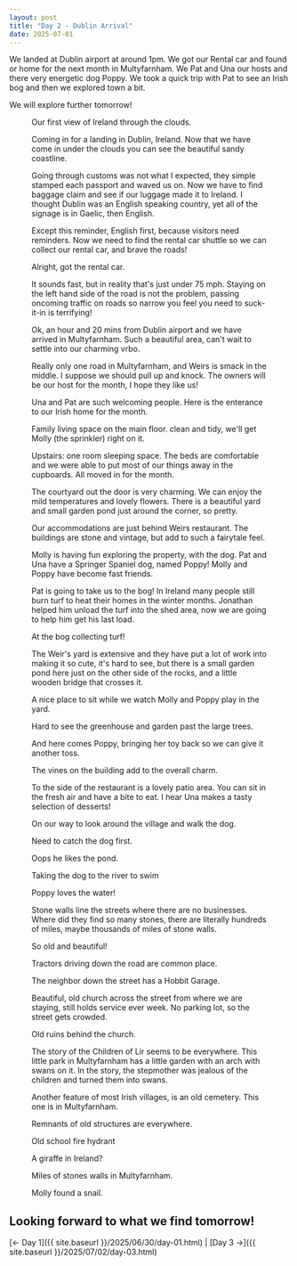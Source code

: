 ```yaml
---
layout: post
title: "Day 2 - Dublin Arrival"
date: 2025-07-01
---
```


We landed at Dublin airport at around 1pm.  We got our Rental car and found or home for the next month in Multyfarnham.  We Pat and Una our hosts and there very energetic dog Poppy.  We took a quick trip with Pat to see an Irish bog and then we explored town a bit.

We will explore further tomorrow!

<figure>
  <img src="{{ site.baseurl }}/photos/day02/image01.png" alt="">
  <figcaption>Our first view of Ireland through the clouds.</figcaption>
</figure>

<figure>
  <img src="{{ site.baseurl }}/photos/day02/image02.png" alt="">
  <figcaption>Coming in for a landing in Dublin, Ireland. Now that we have come in under the clouds you can see the beautiful sandy coastline. </figcaption>
</figure>

<figure>
  <img src="{{ site.baseurl }}/photos/day02/image04.png" alt="">
  <figcaption>Going through customs was not what I expected, they simple stamped each passport and waved us on. Now we have to find baggage claim and see if our luggage made it to Ireland. I thought Dublin was an English speaking country, yet all of the signage is in Gaelic, then English.</figcaption>
</figure>

<figure>
  <img src="{{ site.baseurl }}/photos/day02/image03.png" alt="">
  <figcaption>Except this reminder, English first, because visitors need reminders. Now we need to find the rental car shuttle so we can collect our rental car, and brave the roads!</figcaption>
</figure>

<figure>
  <img src="{{ site.baseurl }}/photos/day02/car.png" alt="">
  <figcaption>Alright, got the rental car.</figcaption>
</figure>

<figure>
  <img src="{{ site.baseurl }}/photos/day02/image06.png" alt="">
  <figcaption>It sounds fast, but in reality that's just under 75 mph. 
Staying on the left hand side of the road is not the problem, passing oncoming traffic on roads so narrow you feel you need to suck-it-in is terrifying!</figcaption>
</figure>

<figure>
  <img src="{{ site.baseurl }}/photos/day02/Multyfarnham00.png" alt="">
  <figcaption>Ok, an hour and 20 mins from Dublin airport and we have arrived in Multyfarnham. Such a beautiful area, can't wait to settle into our charming vrbo.</figcaption>
</figure>

<figure>
  <img src="{{ site.baseurl }}/photos/day02/vrbo00.png" alt="">
  <figcaption>Really only one road in Multyfarnham, and Weirs is smack in the middle. I suppose we should pull up and knock. The owners will be our host for the month, I hope they like us!</figcaption>
</figure>

<figure>
  <img src="{{ site.baseurl }}/photos/day02/image11.png" alt="">
  <figcaption>Una and Pat are such welcoming people. Here is the enterance to our Irish home for the month.</figcaption>
</figure>


<figure>
  <img src="{{ site.baseurl }}/photos/day02/vrbo02.png" alt="">
  <figcaption>Family living space on the main floor. clean and tidy, we'll get Molly (the sprinkler) right on it.</figcaption>
</figure>

<figure>
  <img src="{{ site.baseurl }}/photos/day02/image13.png" alt="">
  <figcaption>Upstairs: one room sleeping space. The beds are comfortable and we were able to put most of our things away in the cupboards. All moved in for the month.</figcaption>
</figure>

<figure>
  <img src="{{ site.baseurl }}/photos/day02/vrbo04.png" alt="">
  <figcaption>The courtyard out the door is very charming. We can enjoy the mild temperatures and lovely flowers. There is a beautiful yard and small garden pond just around the corner, so pretty.</figcaption>
</figure>

<figure>
  <img src="{{ site.baseurl }}/photos/day02/image07.png" alt="">
  <figcaption>Our accommodations are just behind Weirs restaurant. The buildings are stone and vintage, but add to such a fairytale feel.</figcaption>
</figure>

<figure>
  <img src="{{ site.baseurl }}/photos/day02/Multyfarnham01.png" alt="">
  <figcaption>Molly is having fun exploring the property, with the dog. Pat and Una have a Springer Spaniel dog, named Poppy! Molly and Poppy have become fast friends.</figcaption>
</figure>

<figure>
  <img src="{{ site.baseurl }}/photos/day02/Multyfarnham02.png" alt="">
  <figcaption>Pat is going to take us to the bog! In Ireland many people still burn turf to heat their homes in the winter months. Jonathan helped him unload the turf into the shed area, now we are going to help him get his last load. </figcaption>
</figure>

<figure>
  <img src="{{ site.baseurl }}/photos/day02/image08.png" alt="">
  <figcaption>At the bog collecting turf! </figcaption>
</figure>

<figure>
  <img src="{{ site.baseurl }}/photos/day02/Multyfarnham27.png" alt="">
  <figcaption>The Weir's yard is extensive and they have put a lot of work into making it so cute, it's hard to see, but there is a small garden pond here just on the other side of the rocks, and a little wooden bridge that crosses it. </figcaption>
</figure>

<figure>
  <img src="{{ site.baseurl }}/photos/day02/Multyfarnham03.png" alt="">
  <figcaption>A nice place to sit while we watch Molly and Poppy play in the yard. </figcaption>
</figure>

<figure>
  <img src="{{ site.baseurl }}/photos/day02/Multyfarnham04.png" alt="">
  <figcaption>Hard to see the greenhouse and garden past the large trees. </figcaption>
</figure>

<figure>
  <img src="{{ site.baseurl }}/photos/day02/Multyfarnham05.png" alt="">
  <figcaption>And here comes Poppy, bringing her toy back so we can give it another toss. </figcaption>
</figure>

<figure>
  <img src="{{ site.baseurl }}/photos/day02/Multyfarnham07.png" alt="">
  <figcaption>The vines on the building add to the overall charm. </figcaption>
</figure>

<figure>
  <img src="{{ site.baseurl }}/photos/day02/Multyfarnham24.png" alt="">
  <figcaption>To the side of the restaurant is a lovely patio area. You can sit in the fresh air and have a bite to eat. I hear Una makes a tasty selection of desserts! </figcaption>
</figure>

<figure>
  <img src="{{ site.baseurl }}/photos/day02/Multyfarnham26.png" alt="">
  <figcaption>On our way to look around the village and walk the dog.</figcaption>
</figure>

<figure>
  <img src="{{ site.baseurl }}/photos/day02/Multyfarnham31.png" alt="">
  <figcaption>Need to catch the dog first. </figcaption>
</figure>

<figure>
  <img src="{{ site.baseurl }}/photos/day02/Multyfarnham35.png" alt="">
  <figcaption>Oops he likes the pond. </figcaption>
</figure>

<figure>
  <img src="{{ site.baseurl }}/photos/day02/Multyfarnham09.png" alt="">
  <figcaption>Taking the dog to the river to swim </figcaption>
</figure>

<figure>
  <img src="{{ site.baseurl }}/photos/day02/image09.png" alt="">
  <figcaption>Poppy loves the water! </figcaption>
</figure>

<figure>
  <img src="{{ site.baseurl }}/photos/day02/Multyfarnham13.png" alt="">
  <figcaption>Stone walls line the streets where there are no businesses. Where did they find so many stones, there are literally hundreds of miles, maybe thousands of miles of stone walls.</figcaption>
</figure>

<figure>
  <img src="{{ site.baseurl }}/photos/day02/Multyfarnham14.png" alt="">
  <figcaption>So old and beautiful!</figcaption>
</figure>

<figure>
  <img src="{{ site.baseurl }}/photos/day02/Multyfarnham17.png" alt="">
  <figcaption>Tractors driving down the road are common place.</figcaption>
</figure>

<figure>
  <img src="{{ site.baseurl }}/photos/day02/Multyfarnham22.png" alt="">
  <figcaption>The neighbor down the street has a Hobbit Garage.</figcaption>
</figure>

<figure>
  <img src="{{ site.baseurl }}/photos/day02/Multyfarnham36.png" alt="">
  <figcaption>Beautiful, old church across the street from where we are staying, still holds service ever week. No parking lot, so the street gets crowded.</figcaption>
</figure>

<figure>
  <img src="{{ site.baseurl }}/photos/day02/Multyfarnham44.png" alt="">
  <figcaption>Old ruins behind the church.</figcaption>
</figure>

<figure>
  <img src="{{ site.baseurl }}/photos/day02/Multyfarnham47.png" alt="">
  <figcaption>The story of the Children of Lir seems to be everywhere. This little park in Multyfarnham has a little garden with an arch with swans on it. In the story, the stepmother was jealous of the children and turned them into swans.</figcaption>
</figure>

<figure>
  <img src="{{ site.baseurl }}/photos/day02/Multyfarnham49.png" alt="">
  <figcaption>Another feature of most Irish villages, is an old cemetery. This one is in Multyfarnham.</figcaption>
</figure>

<figure>
  <img src="{{ site.baseurl }}/photos/day02/Multyfarnham50.png" alt="">
  <figcaption>Remnants of old structures are everywhere.</figcaption>
</figure>

<figure>
  <img src="{{ site.baseurl }}/photos/day02/Multyfarnham53.png" alt="">
  <figcaption>Old school fire hydrant</figcaption>
</figure>

<figure>
  <img src="{{ site.baseurl }}/photos/day02/Multyfarnham55.png" alt="">
  <figcaption>A giraffe in Ireland?</figcaption>
</figure>

<figure>
  <img src="{{ site.baseurl }}/photos/day02/Multyfarnham57.png" alt="">
  <figcaption>Miles of stones walls in Multyfarnham.</figcaption>
</figure>

<figure>
  <img src="{{ site.baseurl }}/photos/day02/Multyfarnham58.png" alt="">
  <figcaption>Molly found a snail.</figcaption>
</figure>

Looking forward to what we find tomorrow!
---

[← Day 1]({{ site.baseurl }}/2025/06/30/day-01.html) | [Day 3 →]({{ site.baseurl }}/2025/07/02/day-03.html)





